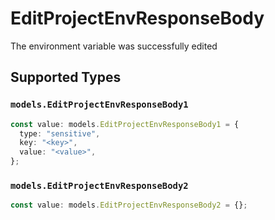 # EditProjectEnvResponseBody

The environment variable was successfully edited


## Supported Types

### `models.EditProjectEnvResponseBody1`

```typescript
const value: models.EditProjectEnvResponseBody1 = {
  type: "sensitive",
  key: "<key>",
  value: "<value>",
};
```

### `models.EditProjectEnvResponseBody2`

```typescript
const value: models.EditProjectEnvResponseBody2 = {};
```


